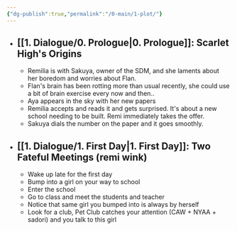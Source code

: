 ```yaml
---
{"dg-publish":true,"permalink":"/0-main/1-plot/"}
---
```


- ## [[1. Dialogue/0. Prologue\|0. Prologue]]: Scarlet High's Origins
	- Remilia is with Sakuya, owner of the SDM, and she laments about her boredom and worries about Flan.
	- Flan's brain has been rotting more than usual recently, she could use a bit of brain exercise every now and then..
	- Aya appears in the sky with her new papers
	- Remilia accepts and reads it and gets surprised. It's about a new school needing to be built. Remi immediately takes the offer.
	- Sakuya dials the number on the paper and it goes smoothly.
- ## [[1. Dialogue/1. First Day\|1. First Day]]: Two Fateful Meetings (remi wink)
	- Wake up late for the first day
	- Bump into a girl on your way to school
	- Enter the school
	- Go to class and meet the students and teacher
	- Notice that same girl you bumped into is always by herself
	- Look for a club, Pet Club catches your attention (CAW + NYAA + sadori) and you talk to this girl